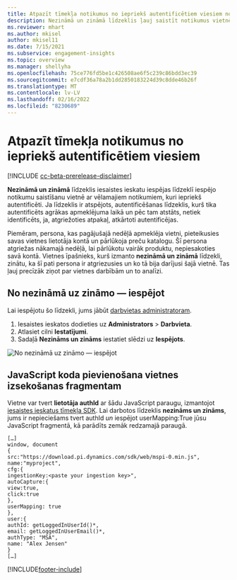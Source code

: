 ```yaml
---
title: Atpazīt tīmekļa notikumus no iepriekš autentificētiem viesiem no nezināmiem uz zināmiem
description: Nezināmā un zināmā līdzeklis ļauj saistīt notikumus vietnē ar vēlamiem notikumiem, kuri iepriekš autentificēti.
ms.reviewer: mhart
ms.author: mkisel
author: mkisel11
ms.date: 7/15/2021
ms.subservice: engagement-insights
ms.topic: overview
ms.manager: shellyha
ms.openlocfilehash: 75ce776fd5be1c426508ae6f5c239c86bdd3ec39
ms.sourcegitcommit: e7cdf36a78a2b1dd2850183224d39c8dde46b26f
ms.translationtype: MT
ms.contentlocale: lv-LV
ms.lasthandoff: 02/16/2022
ms.locfileid: "8230689"
---
```

# <a name="recognize-web-events-from-previously-authenticated-visitors"></a>Atpazīt tīmekļa notikumus no iepriekš autentificētiem viesiem

[!INCLUDE [cc-beta-prerelease-disclaimer](includes/cc-beta-prerelease-disclaimer.md)]

**Nezināmā un zināmā** līdzeklis iesaistes ieskatu iespējas līdzeklī iespējo notikumu saistīšanu vietnē ar vēlamajiem notikumiem, kuri iepriekš autentificēti. Ja līdzeklis ir atspējots, autentificēšanas līdzeklis, kurš tika autentificēts agrākas apmeklējuma laikā un pēc tam atstāts, netiek identificēts, ja, atgriežoties atpakaļ, atkārtoti autentificējas. 

Piemēram, persona, kas pagājušajā nedēļā apmeklēja vietni, pieteikusies savas vietnes lietotāja kontā un pārlūkoja preču katalogu. Šī persona atgriežas nākamajā nedēļā, lai pārlūkotu vairāk produktu, nepiesakoties savā kontā. Vietnes īpašnieks, kurš izmanto **nezināmā un zināmā** līdzekli, zinātu, ka šī pati persona ir atgriezusies un ko tā bija darījusi šajā vietnē. Tas ļauj precīzāk ziņot par vietnes darbībām un to analīzi.

## <a name="enable-unknown-to-known"></a>No nezināmā uz zināmo — iespējot

Lai iespējotu šo līdzekli, jums jābūt [darbvietas administratoram](user-roles.md). 

1. Iesaistes ieskatos dodieties uz **Administrators** > **Darbvieta**. 
2. Atlasiet cilni **Iestatījumi**.
3. Sadaļā **Nezināms un zināms** iestatiet slēdzi uz **Iespējots**.

![No nezināmā uz zināmo — iespējot](media/U2Ktoggle.png "No nezināmā uz zināmo — iespējot")

## <a name="adding-javascript-code-to-your-sites-tracking-snippet"></a>JavaScript koda pievienošana vietnes izsekošanas fragmentam

Vietne var tvert **lietotāja authId** ar šādu JavaScript paraugu, izmantojot [iesaistes ieskatus tīmekļa SDK](advanced-SDK-implementation.md). Lai darbotos līdzeklis **nezināms un zināms**, jums ir nepieciešams tvert authId *un* iespējot userMapping:True jūsu JavaScript fragmentā, kā parādīts zemāk redzamajā paraugā.

```
[…]
window, document
{
src:"https://download.pi.dynamics.com/sdk/web/mspi-0.min.js",
name:"myproject",
cfg:{
ingestionKey:<paste your ingestion key>",
autoCapture:{
view:true,
click:true
},
userMapping: true
},
user:{
authId: getLoggedInUserId()*,
email: getLoggedInUserEmail()*,
authType: "MSA",
name: "Alex Jensen"
}
[…]
```

[!INCLUDE[footer-include](../includes/footer-banner.md)]

